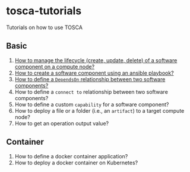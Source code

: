 # tosca-tutorials
Tutorials on how to use TOSCA

## Basic
1. [How to manage the lifecycle (create, update, delete) of a software component on a compute node?](tutorials/Basic_Lifecycle.md "Python example")
2. [How to create a software component using an ansible playbook?](tutorials/Basic_Ansible.md "Ansible example")
3. [How to define a `DependsOn` relationship between two software components?](tutorials/Basic_Relationship_ConnectsTo.md "Relationship depands on example")
4. How to define a `connect to` relationship between two software components?
5. How to define a custom `capability` for a software component?
6. How to deploy a file or a folder (i.e., an `artifact`) to a target compute node?
7. How to get an operation output value?

## Container
1. How to define a docker container application?
2. How to deploy a docker container on Kubernetes?